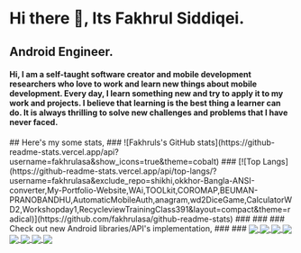 <p align="center">
  <h1> Hi there 👋, Its Fakhrul Siddiqei.</h1>    
  <h2> Android Engineer.</h2>
</p>
<h4> Hi, I am a self-taught software creator and mobile development researchers who love to work and learn new things about mobile development. Every day, I learn something new and try to apply it to my work and projects. I believe that learning is the best thing a learner can do. It is always thrilling to solve new challenges and problems that I have never faced. </h4> 
## Here's my some stats,
### 
![Fakhruls's GitHub stats](https://github-readme-stats.vercel.app/api?username=fakhrulasa&show_icons=true&theme=cobalt)
### 
[![Top Langs](https://github-readme-stats.vercel.app/api/top-langs/?username=fakhrulasa&exclude_repo=shikhi,okkhor-Bangla-ANSI-converter,My-Portfolio-Website,WAi,TOOLkit,COROMAP,BEUMAN-PRANOBANDHU,AutomaticMobileAuth,anagram,wd2DiceGame,CalculatorWD2,Workshopday1,RecycleviewTrainingClass391&layout=compact&theme=radical)](https://github.com/fakhrulasa/github-readme-stats)
### 
### 
### Check out new Android libraries/API's implementation,
### 
### 
<a href="https://github.com/FakhrulASA/RealmDB-Imp">
  <img align="center" src="https://github-readme-stats.vercel.app/api/pin/?username=fakhrulasa&repo=RealmDB-Imp"/>
</a>
<a href="https://github.com/FakhrulASA/Hilt-x-Retrofit">
  <img align="center" src="https://github-readme-stats.vercel.app/api/pin/?username=fakhrulasa&repo=Hilt-x-Retrofit" />
</a>
<a href="https://github.com/FakhrulASA/Jetpack-Navigation-Component">
  <img align="center" src="https://github-readme-stats.vercel.app/api/pin/?username=fakhrulasa&repo=Jetpack-Navigation-Component" />
</a>
<a href="https://github.com/FakhrulASA/ROOMDB_Demo">
  <img align="center" src="https://github-readme-stats.vercel.app/api/pin/?username=fakhrulasa&repo=ROOMDB_Demo" />
</a>
<a href="https://github.com/FakhrulASA/Work-Workmanager-Imp">
  <img align="center" src="https://github-readme-stats.vercel.app/api/pin/?username=fakhrulasa&repo=Work-Workmanager-Imp" />
</a>
<a href="https://github.com/FakhrulASA/Message-Retriever-With-ViewBinding">
  <img align="center" src="https://github-readme-stats.vercel.app/api/pin/?username=fakhrulasa&repo=Message-Retriever-DataViewbinding" />
</a>
<a href="https://github.com/FakhrulASA/Firebase-In-App-Messaging">
  <img align="center" src="https://github-readme-stats.vercel.app/api/pin/?username=fakhrulasa&repo=Firebase-In-App-Messaging" />
</a>
<a href="https://github.com/FakhrulASA/camerax-imp">
  <img align="center" src="https://github-readme-stats.vercel.app/api/pin/?username=fakhrulasa&repo=camerax-imp" />
</a>













